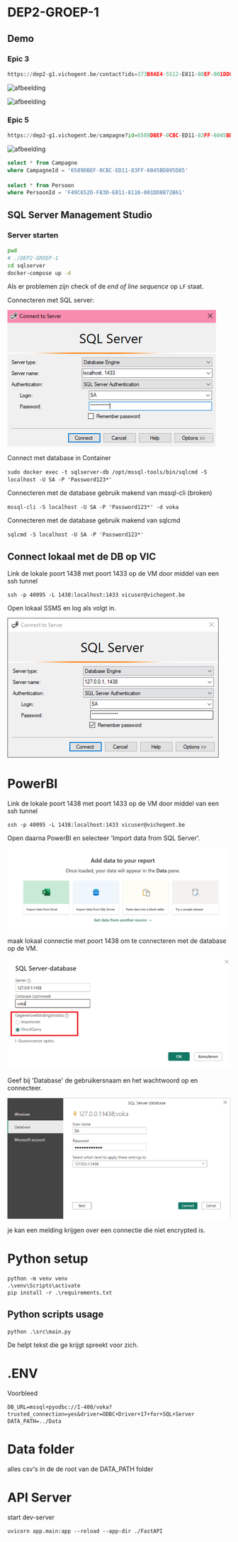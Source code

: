 # DEP2-GROEP-1

## Demo

### Epic 3

```python
https://dep2-g1.vichogent.be/contact?ids=373B8AE4-5512-E811-80EF-001DD8B72B61,AEE24758-1073-E111-B43A-00505680000A
```

![afbeelding](https://github.com/JulesRosier/DEP2-GROEP-1/assets/99808574/b9afb3dc-3075-4614-b0a4-22a0b6846ba9)

![afbeelding](https://github.com/JulesRosier/DEP2-GROEP-1/assets/99808574/dfcdbd26-fc3f-4ee0-8ab6-b72b8c43c341)

### Epic 5

```python
https://dep2-g1.vichogent.be/campagne?id=6589DBEF-0CBC-ED11-83FF-6045BD895D85
```

![afbeelding](https://github.com/JulesRosier/DEP2-GROEP-1/assets/99808574/235e7fad-8f66-424e-b80c-0a3839755021)

```sql
select * from Campagne
where CampagneId = '6589DBEF-0CBC-ED11-83FF-6045BD895D85'

select * from Persoon
where PersoonId = 'F49C652D-F83D-EB11-8116-001DD8B72B61'
```

## SQL Server Management Studio

### Server starten

```sh
pwd
# ./DEP2-GROEP-1
cd sqlserver
docker-compose up -d
```

Als er problemen zijn check of de _end of line sequence_ op `LF` staat.

Connecteren met SQL server:

![SSMS](img/SSMS.png)

Connect met database in Container

`sudo docker exec -t sqlserver-db /opt/mssql-tools/bin/sqlcmd -S localhost -U SA -P 'Password123*'`

Connecteren met de database gebruik makend van mssql-cli (broken)

`mssql-cli -S localhost -U SA -P 'Password123*' -d voka`

Connecteren met de database gebruik makend van sqlcmd

`sqlcmd -S localhost -U SA -P 'Password123*'`

## Connect lokaal met de DB op VIC

Link de lokale poort 1438 met poort 1433 op de VM door middel van een ssh tunnel

```
ssh -p 40095 -L 1438:localhost:1433 vicuser@vichogent.be
```

Open lokaal SSMS en log als volgt in.

![VICConnect](img/LocalVICConnect.PNG)

# PowerBI

Link de lokale poort 1438 met poort 1433 op de VM door middel van een ssh tunnel

```
ssh -p 40095 -L 1438:localhost:1433 vicuser@vichogent.be
```

Open daarna PowerBI en selecteer 'Import data from SQL Server'.

![PowerBI1](img/PowerBI1.PNG)

maak lokaal connectie met poort 1438 om te connecteren met de database op de VM.

![PowerBI2](img/PowerBI2.PNG)

Geef bij 'Database' de gebruikersnaam en het wachtwoord op en connecteer.

![PowerBI3](img/PowerBI3.PNG)

je kan een melding krijgen over een connectie die niet encrypted is.

# Python setup

```console
python -m venv venv
.\venv\Scripts\activate
pip install -r .\requirements.txt
```

## Python scripts usage

```
python .\src\main.py
```

De helpt tekst die ge krijgt spreekt voor zich.

# .ENV

Voorbleed

```env
DB_URL=mssql+pyodbc://I-400/voka?trusted_connection=yes&driver=ODBC+Driver+17+for+SQL+Server
DATA_PATH=../Data
```

# Data folder

alles csv's in de de root van de DATA_PATH folder

# API Server

start dev-server

```
uvicorn app.main:app --reload --app-dir ./FastAPI
```
